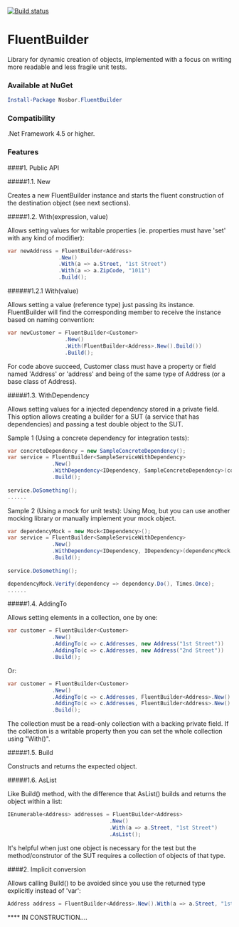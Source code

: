 [![Build status](https://ci.appveyor.com/api/projects/status/vmkcqc500wbj3krr?svg=true)](https://ci.appveyor.com/project/robsoncastilho/fluentbuilder)
# FluentBuilder

Library for dynamic creation of objects, implemented with a focus on writing more readable and less fragile unit tests.

### Available at NuGet
```powershell
Install-Package Nosbor.FluentBuilder
```

### Compatibility

.Net Framework 4.5 or higher.

### Features

####1. Public API

#####1.1. New

Creates a new FluentBuilder instance and starts the fluent construction of the destination object (see next sections).

#####1.2. With(expression, value)

Allows setting values for writable properties (ie. properties must have 'set' with any kind of modifier):

```csharp
var newAddress = FluentBuilder<Address>
                .New()
                .With(a => a.Street, "1st Street")
                .With(a => a.ZipCode, "1011")
                .Build();
```

######1.2.1 With(value)

Allows setting a value (reference type) just passing its instance. FluentBuilder will find the corresponding member to receive the instance based on naming convention:

```csharp
var newCustomer = FluentBuilder<Customer>
                  .New()
                  .With(FluentBuilder<Address>.New().Build())
                  .Build();
```

For code above succeed, Customer class must have a property or field named 'Address' or 'address' and being of the same type of Address (or a base class of Address).

#####1.3. WithDependency

Allows setting values for a injected dependency stored in a private field.
This option allows creating a builder for a SUT (a service that has dependencies) and passing a test double object to the SUT.

Sample 1 (Using a concrete dependency for integration tests):

```csharp
var concreteDependency = new SampleConcreteDependency();
var service = FluentBuilder<SampleServiceWithDependency>
              .New()
              .WithDependency<IDependency, SampleConcreteDependency>(concreteDependency)
              .Build();
    
service.DoSomething();
......
```

Sample 2 (Using a mock for unit tests):
Using Moq, but you can use another mocking library or manually implement your mock object.

```csharp
var dependencyMock = new Mock<IDependency>();
var service = FluentBuilder<SampleServiceWithDependency>
              .New()
              .WithDependency<IDependency, IDependency>(dependencyMock.Object)
              .Build();
    
service.DoSomething();

dependencyMock.Verify(dependency => dependency.Do(), Times.Once);
......
```

#####1.4. AddingTo

Allows setting elements in a collection, one by one:

```csharp
var customer = FluentBuilder<Customer>
              .New()
              .AddingTo(c => c.Addresses, new Address("1st Street"))
              .AddingTo(c => c.Addresses, new Address("2nd Street"))
              .Build();
```

Or:

```csharp
var customer = FluentBuilder<Customer>
              .New()
              .AddingTo(c => c.Addresses, FluentBuilder<Address>.New().With(a => a.Street, "1st Street").Build())
              .AddingTo(c => c.Addresses, FluentBuilder<Address>.New().With(a => a.Street, "2nd Street").Build())
              .Build();
```

The collection must be a read-only collection with a backing private field. If the collection is a writable property then you can set the whole collection using "With()".

#####1.5. Build

Constructs and returns the expected object.

#####1.6. AsList

Like Build() method, with the difference that AsList() builds and returns the object within a list:

```csharp
IEnumerable<Address> addresses = FluentBuilder<Address>
                                .New()
                                .With(a => a.Street, "1st Street")
                                .AsList();
```

It's helpful when just one object is necessary for the test but the method/construtor of the SUT requires a collection of objects of that type.

####2. Implicit conversion

Allows calling Build() to be avoided since you use the returned type explicitly instead of 'var':

```csharp
Address address = FluentBuilder<Address>.New().With(a => a.Street, "1st Street");
```

**** IN CONSTRUCTION....
